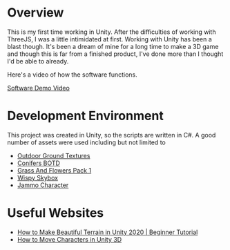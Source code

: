 # Overview

This is my first time working in Unity. After the difficulties of working with ThreeJS, I was a little intimidated at first. Working with Unity has been a blast though. It's been a dream of mine for a long time to make a 3D game and though this is far from a finished product, I've done more than I thought I'd be able to already.

Here's a video of how the software functions.

[Software Demo Video](https://youtu.be/SrzvREo3oyU)

# Development Environment

This project was created in Unity, so the scripts are written in C#.
A good number of assets were used including but not limited to

* [Outdoor Ground Textures](https://assetstore.unity.com/packages/2d/textures-materials/floors/outdoor-ground-textures-12555)
* [Conifers BOTD](https://assetstore.unity.com/packages/3d/vegetation/trees/conifers-botd-142076)
* [Grass And Flowers Pack 1](https://assetstore.unity.com/packages/2d/textures-materials/nature/grass-and-flowers-pack-1-17100)
* [Wispy Skybox](https://assetstore.unity.com/packages/2d/textures-materials/sky/wispy-skybox-21737)
* [Jammo Character](https://assetstore.unity.com/packages/3d/characters/jammo-character-mix-and-jam-158456)


# Useful Websites

* [How to Make Beautiful Terrain in Unity 2020 | Beginner Tutorial](https://youtu.be/ddy12WHqt-M)
* [How to Move Characters in Unity 3D](https://youtu.be/bXNFxQpp2qk)
